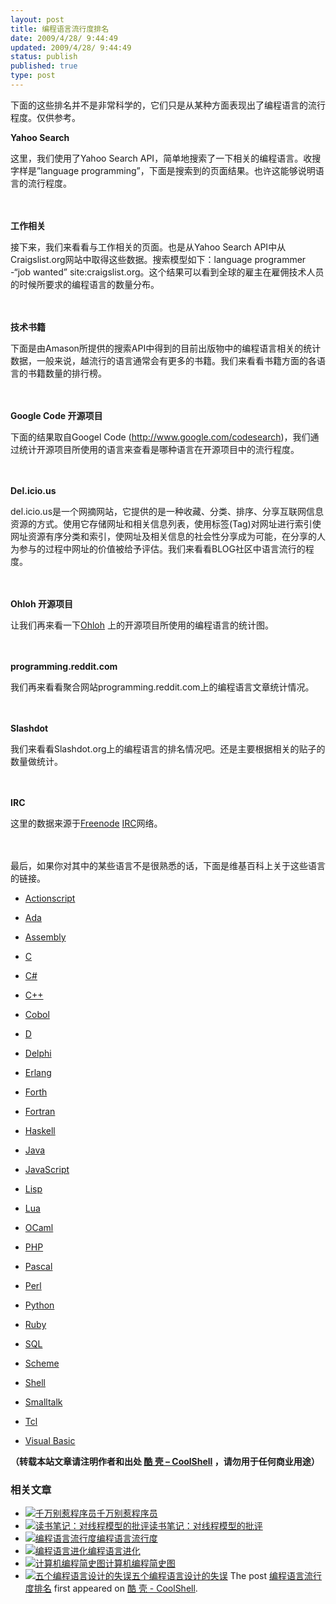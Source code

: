 ```yaml
---
layout: post
title: 编程语言流行度排名
date: 2009/4/28/ 9:44:49
updated: 2009/4/28/ 9:44:49
status: publish
published: true
type: post
---
```


下面的这些排名并不是非常科学的，它们只是从某种方面表现出了编程语言的流行程度。仅供参考。


  

**Yahoo Search**  

这里，我们使用了Yahoo Search API，简单地搜索了一下相关的编程语言。收搜字样是”language programming”，下面是搜索到的页面结果。也许这能够说明语言的流行程度。 


　　


**工作相关**  

接下来，我们来看看与工作相关的页面。也是从Yahoo Search API中从Craigslist.org网站中取得这些数据。搜索模型如下：language programmer -“job wanted” site:craigslist.org。这个结果可以看到全球的雇主在雇佣技术人员的时候所要求的编程语言的数量分布。


　　

**技术书籍**  

下面是由Amason所提供的搜索API中得到的目前出版物中的编程语言相关的统计数据，一般来说，越流行的语言通常会有更多的书籍。我们来看看书籍方面的各语言的书籍数量的排行榜。


　　

**Google Code 开源项目**  

下面的结果取自Googel Code (http://www.google.com/codesearch)，我们通过统计开源项目所使用的语言来查看是哪种语言在开源项目中的流行程度。


　　

**Del.icio.us**  

del.icio.us是一个网摘网站，它提供的是一种收藏、分类、排序、分享互联网信息资源的方式。使用它存储网址和相关信息列表，使用标签(Tag)对网址进行索引使网址资源有序分类和索引，使网址及相关信息的社会性分享成为可能，在分享的人为参与的过程中网址的价值被给予评估。我们来看看BLOG社区中语言流行的程度。


　　

**Ohloh 开源项目**


让我们再来看一下[Ohloh](http://www.ohloh.net/) 上的开源项目所使用的编程语言的统计图。


　　

**programming.reddit.com**  

我们再来看看聚合网站programming.reddit.com上的编程语言文章统计情况。


　　

**Slashdot**  

我们来看看Slashdot.org上的编程语言的排名情况吧。还是主要根据相关的贴子的数量做统计。


　　

**IRC**  

这里的数据来源于[Freenode](http://freenode.net/) [IRC](http://en.wikipedia.org/wiki/IRC)网络。


　　
 


最后，如果你对其中的某些语言不是很熟悉的话，下面是维基百科上关于这些语言的链接。


- [Actionscript](http://en.wikipedia.org/wiki/Actionscript)

- [Ada](http://en.wikipedia.org/wiki/Ada_(programming_language))

- [Assembly](http://en.wikipedia.org/wiki/Assembly_language)

- [C](http://en.wikipedia.org/wiki/C_(programming_language))

- [C#](http://en.wikipedia.org/wiki/C_Sharp_(programming_language))

- [C++](http://en.wikipedia.org/wiki/C%2B%2B)

- [Cobol](http://en.wikipedia.org/wiki/Cobol)

- [D](http://en.wikipedia.org/wiki/D_(programming_language))

- [Delphi](http://en.wikipedia.org/wiki/Delphi_programming_language)

- [Erlang](http://en.wikipedia.org/wiki/Erlang_(programming_language))

- [Forth](http://en.wikipedia.org/wiki/Forth_(programming_language))

- [Fortran](http://en.wikipedia.org/wiki/Fortran)

- [Haskell](http://en.wikipedia.org/wiki/Haskell_(programming_language))

- [Java](http://en.wikipedia.org/wiki/Java_(programming_language))

- [JavaScript](http://en.wikipedia.org/wiki/JavaScript)

- [Lisp](http://en.wikipedia.org/wiki/Lisp_(programming_language))

- [Lua](http://en.wikipedia.org/wiki/Lua_(programming_language))

- [OCaml](http://en.wikipedia.org/wiki/OCaml)

- [PHP](http://en.wikipedia.org/wiki/PHP)

- [Pascal](http://en.wikipedia.org/wiki/Pascal_(programming_language))

- [Perl](http://en.wikipedia.org/wiki/Perl)

- [Python](http://en.wikipedia.org/wiki/Python_(programming_language))

- [Ruby](http://en.wikipedia.org/wiki/Ruby_(programming_language))

- [SQL](http://en.wikipedia.org/wiki/SQL)

- [Scheme](http://en.wikipedia.org/wiki/Scheme_(programming_language))

- [Shell](http://en.wikipedia.org/wiki/Bourne_shell)

- [Smalltalk](http://en.wikipedia.org/wiki/Smalltalk)

- [Tcl](http://en.wikipedia.org/wiki/Tcl)

- [Visual Basic](http://en.wikipedia.org/wiki/Visual%20Basic)



**（转载本站文章请注明作者和出处 [酷 壳 – CoolShell](https://coolshell.cn/) ，请勿用于任何商业用途）**



### 相关文章

* [![千万别惹程序员 ](https://coolshell.cn/wp-content/uploads/2012/02/programming-language-150x150.jpg)](https://coolshell.cn/articles/6639.html)[千万别惹程序员](https://coolshell.cn/articles/6639.html)
* [![读书笔记：对线程模型的批评](https://coolshell.cn/wp-content/plugins/wordpress-23-related-posts-plugin/static/thumbs/14.jpg)](https://coolshell.cn/articles/4626.html)[读书笔记：对线程模型的批评](https://coolshell.cn/articles/4626.html)
* [![编程语言流行度](https://coolshell.cn/wp-content/uploads/2010/12/rank_scatter1-150x150.png)](https://coolshell.cn/articles/3385.html)[编程语言流行度](https://coolshell.cn/articles/3385.html)
* [![编程语言进化](https://coolshell.cn/wp-content/uploads/2010/10/language-evolution-150x150.jpg)](https://coolshell.cn/articles/3100.html)[编程语言进化](https://coolshell.cn/articles/3100.html)
* [![计算机编程简史图](https://coolshell.cn/wp-content/uploads/2010/07/aboutprogramming04.eng_-150x150.jpg)](https://coolshell.cn/articles/2724.html)[计算机编程简史图](https://coolshell.cn/articles/2724.html)
* [![五个编程语言设计的失误](https://coolshell.cn/wp-content/plugins/wordpress-23-related-posts-plugin/static/thumbs/22.jpg)](https://coolshell.cn/articles/2598.html)[五个编程语言设计的失误](https://coolshell.cn/articles/2598.html)
The post [编程语言流行度排名](https://coolshell.cn/articles/706.html) first appeared on [酷 壳 - CoolShell](https://coolshell.cn).